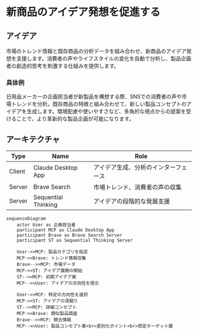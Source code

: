 # 新商品のアイデア発想を促進する

## アイデア
市場のトレンド情報と既存商品の分析データを組み合わせ、新商品のアイデア発想を支援します。消費者の声やライフスタイルの変化を自動で分析し、製品企画者の創造的思考を刺激する仕組みを提供します。<br>

### 具体例
日用品メーカーの企画担当者が新製品を構想する際、SNSでの消費者の声や市場トレンドを分析。既存商品の特徴と組み合わせて、新しい製品コンセプトのアイデアを生成します。環境配慮や使いやすさなど、多角的な視点からの提案を受けることで、より革新的な製品企画が可能になります。<br>

## アーキテクチャ
| Type | Name | Role |
|--|--|--|
| Client | Claude Desktop App | アイデア生成、分析のインターフェース |
| Server | Brave Search | 市場トレンド、消費者の声の収集 |
| Server | Sequential Thinking | アイデアの段階的な発展支援 |

```mermaid
sequenceDiagram
    actor User as 企画担当者
    participant MCP as Claude Desktop App
    participant Brave as Brave Search Server
    participant ST as Sequential Thinking Server

    User->>MCP: 製品カテゴリを指定
    MCP->>Brave: トレンド情報収集
    Brave-->>MCP: 市場データ
    MCP->>ST: アイデア展開の開始
    ST-->>MCP: 初期アイデア案
    MCP-->>User: アイデアの方向性を提示

    User->>MCP: 特定の方向性を選択
    MCP->>ST: アイデアの深掘り
    ST-->>MCP: 詳細コンセプト
    MCP->>Brave: 類似製品調査
    Brave-->>MCP: 競合情報
    MCP-->>User: 製品コンセプト案<br>差別化ポイント<br>想定ターゲット層
```
